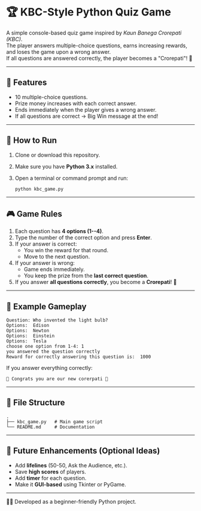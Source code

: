 # 🏆 KBC-Style Python Quiz Game

A simple console-based quiz game inspired by *Kaun Banega Crorepati
(KBC)*.\
The player answers multiple-choice questions, earns increasing rewards,
and loses the game upon a wrong answer.\
If all questions are answered correctly, the player becomes a
"Crorepati"! 🎉

------------------------------------------------------------------------

## 📌 Features

-   10 multiple-choice questions.
-   Prize money increases with each correct answer.
-   Ends immediately when the player gives a wrong answer.
-   If all questions are correct → Big Win message at the end!

------------------------------------------------------------------------

## 🚀 How to Run

1.  Clone or download this repository.

2.  Make sure you have **Python 3.x** installed.

3.  Open a terminal or command prompt and run:

    ``` bash
    python kbc_game.py
    ```

------------------------------------------------------------------------

## 🎮 Game Rules

1.  Each question has **4 options (1--4)**.
2.  Type the number of the correct option and press **Enter**.
3.  If your answer is correct:
    -   You win the reward for that round.
    -   Move to the next question.
4.  If your answer is wrong:
    -   Game ends immediately.
    -   You keep the prize from the **last correct question**.
5.  If you answer **all questions correctly**, you become a
    **Crorepati**! 🎉

------------------------------------------------------------------------

## 🧩 Example Gameplay

    Question: Who invented the light bulb?
    Options:  Edison
    Options:  Newton
    Options:  Einstein
    Options:  Tesla
    choose one option from 1-4: 1
    you answered the question correctly
    Reward for correctly answering this question is:  1000

If you answer everything correctly:

    🎉 Congrats you are our new corerpati 🎉

------------------------------------------------------------------------

## 📂 File Structure

    .
    ├── kbc_game.py   # Main game script
    └── README.md     # Documentation

------------------------------------------------------------------------

## 🔮 Future Enhancements (Optional Ideas)

-   Add **lifelines** (50-50, Ask the Audience, etc.).
-   Save **high scores** of players.
-   Add **timer** for each question.
-   Make it **GUI-based** using Tkinter or PyGame.

------------------------------------------------------------------------

👨‍💻 Developed as a beginner-friendly Python project.
